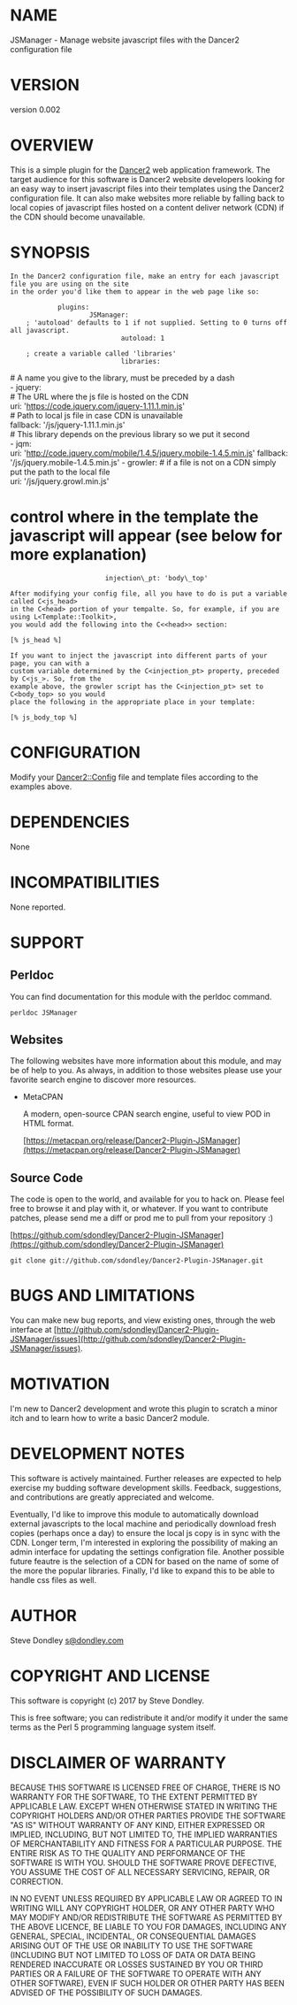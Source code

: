 # NAME

JSManager - Manage website javascript files with the Dancer2 configuration file

# VERSION

version 0.002

# OVERVIEW

This is a simple plugin for the [Dancer2](http://perldancer.org/) web application framework. The target audience for this software is Dancer2 website developers looking for an easy way to insert javascript files into their templates using the Dancer2 configuration file. It can also make websites more reliable by falling back to local copies of javascript files hosted on a content deliver network (CDN) if the CDN should become unavailable.

# SYNOPSIS

    In the Dancer2 configuration file, make an entry for each javascript file you are using on the site
    in the order you'd like them to appear in the web page like so:

                plugins:
                        JSManager:
        ; 'autoload' defaults to 1 if not supplied. Setting to 0 turns off all javascript.  
                                autoload: 1                                                

        ; create a variable called 'libraries'  
                                libraries:

\# A name you give to the library, must be preceded by a dash  
					- jquery:                                                
\# The URL where the js file is hosted on the CDN       
							uri: 'https://code.jquery.com/jquery-1.11.1.min.js'  
\# Path to local js file in case CDN is unavailable     
							fallback: '/js/jquery-1.11.1.min.js'                 
\# This library depends on the previous library so we put it second   
					- jqm:                                                   
							uri: 'http://code.jquery.com/mobile/1.4.5/jquery.mobile-1.4.5.min.js'
							fallback: '/js/jquery.mobile-1.4.5.min.js'
					- growler:
\# if a file is not on a CDN simply put the path to the local file   
							uri: '/js/jquery.growl.min.js'                       
 # control where in the template the javascript will appear (see below for more explanation)  
							injection\_pt: 'body\_top'                            

    After modifying your config file, all you have to do is put a variable called C<js_head>
    in the C<head> portion of your tempalte. So, for example, if you are using L<Template::Toolkit>,
    you would add the following into the C<<head>> section: 
    
    [% js_head %]

    If you want to inject the javascript into different parts of your page, you can with a
    custom variable determined by the C<injection_pt> property, preceded by C<js_>. So, from the
    example above, the growler script has the C<injection_pt> set to C<body_top> so you would
    place the following in the appropriate place in your template:

    [% js_body_top %]

# CONFIGURATION

Modify your [Dancer2::Config](https://metacpan.org/pod/Dancer2::Config) file and template files according to the examples above.

# DEPENDENCIES

None

# INCOMPATIBILITIES

None reported.

# SUPPORT

## Perldoc

You can find documentation for this module with the perldoc command.

    perldoc JSManager

## Websites

The following websites have more information about this module, and may be of help to you. As always,
in addition to those websites please use your favorite search engine to discover more resources.

- MetaCPAN

    A modern, open-source CPAN search engine, useful to view POD in HTML format.

    [https://metacpan.org/release/Dancer2-Plugin-JSManager](https://metacpan.org/release/Dancer2-Plugin-JSManager)

## Source Code

The code is open to the world, and available for you to hack on. Please feel free to browse it and play
with it, or whatever. If you want to contribute patches, please send me a diff or prod me to pull
from your repository :)

[https://github.com/sdondley/Dancer2-Plugin-JSManager](https://github.com/sdondley/Dancer2-Plugin-JSManager)

    git clone git://github.com/sdondley/Dancer2-Plugin-JSManager.git

# BUGS AND LIMITATIONS

You can make new bug reports, and view existing ones, through the
web interface at [http://github.com/sdondley/Dancer2-Plugin-JSManager/issues](http://github.com/sdondley/Dancer2-Plugin-JSManager/issues).

# MOTIVATION

I'm new to Dancer2 development and wrote this plugin to scratch a minor itch and to learn how to write a basic Dancer2 module.

# DEVELOPMENT NOTES

This software is actively maintained. Further releases are expected to help exercise my budding software development skills. Feedback, suggestions, and contributions are greatly appreciated and welcome.

Eventually, I'd like to improve this module to automatically download external javascripts to the local machine and periodically download fresh copies (perhaps once a day) to ensure the local js copy is in sync with the CDN. Longer term, I'm interested in exploring the possibility of making an admin interface for updating the settings configration file. Another possible future feautre is the selection of a CDN for based on the name of some of the more the popular libraries. Finally, I'd like to expand this to be able to handle css files as well.

# AUTHOR

Steve Dondley <s@dondley.com>

# COPYRIGHT AND LICENSE

This software is copyright (c) 2017 by Steve Dondley.

This is free software; you can redistribute it and/or modify it under
the same terms as the Perl 5 programming language system itself.

# DISCLAIMER OF WARRANTY

BECAUSE THIS SOFTWARE IS LICENSED FREE OF CHARGE, THERE IS NO WARRANTY
FOR THE SOFTWARE, TO THE EXTENT PERMITTED BY APPLICABLE LAW. EXCEPT WHEN
OTHERWISE STATED IN WRITING THE COPYRIGHT HOLDERS AND/OR OTHER PARTIES
PROVIDE THE SOFTWARE "AS IS" WITHOUT WARRANTY OF ANY KIND, EITHER
EXPRESSED OR IMPLIED, INCLUDING, BUT NOT LIMITED TO, THE IMPLIED
WARRANTIES OF MERCHANTABILITY AND FITNESS FOR A PARTICULAR PURPOSE. THE
ENTIRE RISK AS TO THE QUALITY AND PERFORMANCE OF THE SOFTWARE IS WITH
YOU. SHOULD THE SOFTWARE PROVE DEFECTIVE, YOU ASSUME THE COST OF ALL
NECESSARY SERVICING, REPAIR, OR CORRECTION.

IN NO EVENT UNLESS REQUIRED BY APPLICABLE LAW OR AGREED TO IN WRITING
WILL ANY COPYRIGHT HOLDER, OR ANY OTHER PARTY WHO MAY MODIFY AND/OR
REDISTRIBUTE THE SOFTWARE AS PERMITTED BY THE ABOVE LICENCE, BE
LIABLE TO YOU FOR DAMAGES, INCLUDING ANY GENERAL, SPECIAL, INCIDENTAL,
OR CONSEQUENTIAL DAMAGES ARISING OUT OF THE USE OR INABILITY TO USE
THE SOFTWARE (INCLUDING BUT NOT LIMITED TO LOSS OF DATA OR DATA BEING
RENDERED INACCURATE OR LOSSES SUSTAINED BY YOU OR THIRD PARTIES OR A
FAILURE OF THE SOFTWARE TO OPERATE WITH ANY OTHER SOFTWARE), EVEN IF
SUCH HOLDER OR OTHER PARTY HAS BEEN ADVISED OF THE POSSIBILITY OF
SUCH DAMAGES.
